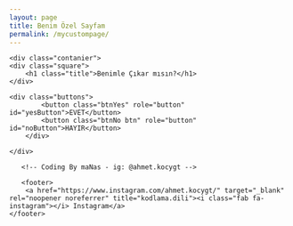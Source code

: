 ```yaml
---
layout: page
title: Benim Özel Sayfam
permalink: /mycustompage/
---
```

<!DOCTYPE html>
<html lang="tr">
<head>
    <meta charset="UTF-8">
    <meta name="viewport" content="width=device-width, initial-scale=1.0">
    <title>Benimle Çıkar Mısın?</title>
    <link rel="stylesheet" href="style.css">
    <link rel="stylesheet" href="https://cdnjs.cloudflare.com/ajax/libs/font-awesome/5.15.3/css/all.min.css"/>
   
</head>
<body>
    
    <div class="contanier">
    <div class="square">
        <h1 class="title">Benimle Çıkar mısın?</h1>
    </div>
       
    <div class="buttons">
            <button class="btnYes" role="button" id="yesButton">EVET</button>
            <button class="btnNo btn" role="button" id="noButton">HAYIR</button>
        </div>
    
    </div> 
        
       <!-- Coding By maNas - ig: @ahmet.kocygt -->

       <footer>
        <a href="https://www.instagram.com/ahmet.kocygt/" target="_blank" rel="noopener noreferrer" title="kodlama.dili"><i class="fab fa-instagram"></i> Instagram</a>
    </footer>
</body> 
<script src="script.js"></script>
</html>